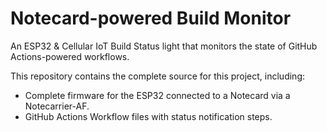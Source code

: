 # Notecard-powered Build Monitor

An ESP32 & Cellular IoT Build Status light that monitors the state of GitHub Actions-powered workflows.

This repository contains the complete source for this project, including:

- Complete firmware for the ESP32 connected to a Notecard via a Notecarrier-AF.
- GitHub Actions Workflow files with status notification steps.
